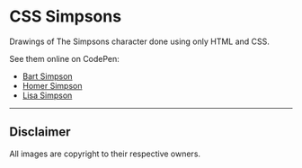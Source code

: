 # CSS Simpsons

Drawings of The Simpsons character done using only HTML and CSS.

See them online on CodePen:

- [Bart Simpson](https://codepen.io/alvaromontoro/full/ZVZwPR)
- [Homer Simpson](https://codepen.io/alvaromontoro/full/rPazmv)
- [Lisa Simpson](https://codepen.io/alvaromontoro/full/bzVjeK)


---

## Disclaimer

All images are copyright to their respective owners. 